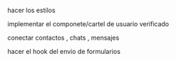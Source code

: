  hacer los estilos 

 implementar el componete/cartel de usuario verificado 

 conectar contactos , chats , mensajes 

 hacer el hook del envio de formularios 

 